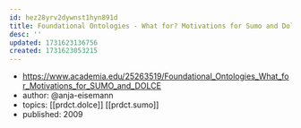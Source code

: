 ```yaml
---
id: hez28yrv2dywnst1hyn891d
title: Foundational Ontologies - What for? Motivations for Sumo and Dolce
desc: ''
updated: 1731623136756
created: 1731623053215
---
```


- https://www.academia.edu/25263519/Foundational_Ontologies_What_for_Motivations_for_SUMO_and_DOLCE
- author: @anja-eisemann
- topics: [[prdct.dolce]] [[prdct.sumo]]
- published: 2009